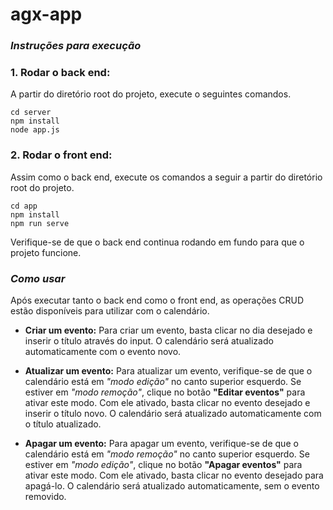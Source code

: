 # agx-app

### *Instruções para execução*
### 1. Rodar o back end:
A partir do diretório root do projeto, execute o seguintes comandos.
```
cd server
npm install
node app.js
```

### 2. Rodar o front end:
Assim como o back end, execute os comandos a seguir a partir do diretório root do projeto.
```
cd app
npm install
npm run serve
```
Verifique-se de que o back end continua rodando em fundo para que o projeto funcione.

### *Como usar*
Após executar tanto o back end como o front end, as operações CRUD estão disponíveis para utilizar com o calendário.

* **Criar um evento:**
Para criar um evento, basta clicar no dia desejado e inserir o título através do input. O calendário será atualizado automaticamente com o evento novo.

* **Atualizar um evento:**
Para atualizar um evento, verifique-se de que o calendário está em *"modo edição"* no canto superior esquerdo. Se estiver em *"modo remoção"*, clique no botão **"Editar eventos"** para ativar este modo. Com ele ativado, basta clicar no evento desejado e inserir o título novo. O calendário será atualizado automaticamente com o título atualizado.

* **Apagar um evento:**
Para apagar um evento, verifique-se de que o calendário está em *"modo remoção"* no canto superior esquerdo. Se estiver em *"modo edição"*, clique no botão **"Apagar eventos"** para ativar este modo. Com ele ativado, basta clicar no evento desejado para apagá-lo. O calendário será atualizado automaticamente, sem o evento removido.